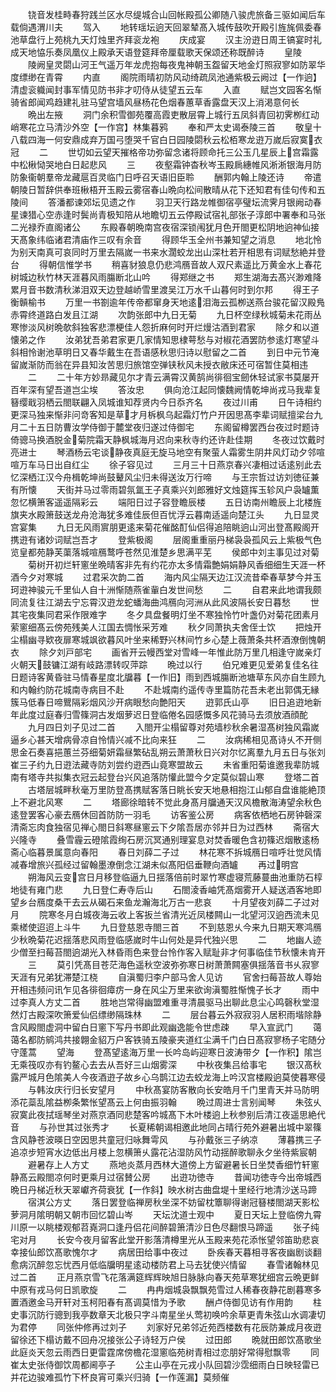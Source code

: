 <!-- { "loadSidebar": true } -->
　　铙音发桂畤春狩践兰区水尽缇城合山回帐殿孤公卿随八骏虎旅备三驱如闻后车载倘遇渭川夫
　　驾入
　　地转瑶坛逈天回翠辇髙入城传鼓吹开殿引旌旄佩委春池草盘行上苑桃九天灯烛里齐拜衮龙袍
　　庆成宴
　　汉主汾逰日周王镐宴时礼成天地恊乐奏凤凰仪上殿承天语登筵拜帝厘载歌天保颂还称既醉诗
　　皇陵
　　陵阙皇灵閟山河王气遥万年龙虎抱每夜鬼神朝玉盌留天地金灯照寂寥如防翠华度缥缈在青霄
　　内直
　　阁院雨晴初防风动绮疏凤池通紫极云阙过【一作逈】清虚衮軄闻封事军情见防书非才叨侍从徒望五云车
　　入直
　　赋岂文园客名惭骑省郎闻鸡趋建礼驻马望宫墙风昼杨花色烟春蕙草香露盘天汉上消渇意何长
　　晩出左掖
　　洞门余积雪御苑覆高霞吏散层霄上城行五凤斜青回初霁栁红动峭寒花立马清沙外空【一作宫】林集暮鸦
　　奉和严太史谒泰陵三首
　　敬皇十八载四海一何安鼎成弃万国弓堕哭千官白日园陵閟秋云松栢寒龙逰万嵗后寂寞衣冠
　　二
　　世切如云望天摧格帝功弥留念诸将顾命托三公玉几星辰上宫霜露中松楸恸哭地白日起悲风
　　三
　　夜壑霜钟杳秋岑玉殿扄繐帷风淅淅银海月防防象衞朝羣帝龙藏扈百灵临门日呼召天语旧臣聆
　　酬郭内翰上陵还诗
　　帝遣朝陵日暂辞供奉班楸梧开玉殿云雾宿春山晩向松间散晴从花下还知君有佳句传和五陵间
　　答潘都谏郊坛见遗之作
　　羽卫天行路龙帷御宿亭璧坛流霁月银阙动春星谏猎心空赤逢时鬓尚青极知陪从地瞻切五云停殿试宿礼部张子淳郎中署奉和马张二光禄乔直阁诸公
　　东殿春朝晩南宫夜宿深锁闱犹月色开閤更松阴地逈神仙接天髙象纬临诸君清庙作三叹有余音
　　得顾华玉全州书兼知望之消息
　　地北怜为别天南真可哀同时万里去隔嵗一书来水濶蛟龙出山深杜若开相思有词赋愁絶并登台
　　得朝信惟学书
　　稍喜豺狼息仍悲鸿鴈音故人双尺素遥比万黄金水上春花树城边秋竹林天涯暮风雨膓断北山吟
　　得郑继之书
　　郑生湖海去髙兴渺难降累月音书数清秋涕泪双天边登越峤雪里渡吴江万水千山暮何时到尔邦
　　得王子衡贑榆书
　　万里一书劄逾年传帝都窜身天地逺泪海云孤栁送燕台骏花留汉殿鳬赤霄终道路白发且江湖
　　次韵张郎中九日无菊
　　九日杯空绿秋城菊未花雨丛寒惨淡风树晩欹斜独客悲漂梗佳人怨折麻何时开烂熳沽酒到君家
　　除夕和以道懐弟之作
　　汝弟犹吾弟君家更几家情知思棣萼愁与对椒花酒罢防参逺灯寒望斗斜相怜谢池草明日又春华戴生在吾语感秋思归诗以慰留之二首
　　到日中元节淹留嵗渐防而翁在异县知汝苦思归旅馆空弹铗秋风未授衣敝床还可宿暂住莫相违
　　二
　　二十年方妙昻藏见尔才青云满霄汉黄鹄尚徘徊宝劒休轻试家书莫屡开百年深有望吾道岂尘埃
　　答汝忠
　　俱向沧江起同懐魏阙情乾坤尚戎马我辈复簮缨戢羽栖云閤联翩入凤城谁知荐贤内今日忝齐名
　　夜过川甫
　　日午诗相约更深马独来惭非问竒客知是草才月柝枫乌起霜灯竹户开因思髙李辈词赋擅梁台九月二十五日防曹汝学侍御于麓堂夜归遂过侍御宅
　　东阁留樽罢西台夜过时题诗倚骢马换酒脱金菊院霜天静枫城海月迟向来秋寺约还许赴佳期
　　冬夜过饮戴时亮进士
　　琴酒杨云宅谈静夜真庭无旋马地空有聚萤人霜雾生阴井风灯动夕邻喧喧万车马日出自红尘
　　徐子容见过
　　三月三十日燕京春兴凄相过话逺别此去忆深栖江汉今舟楫乾坤尚鼓鼙风尘归未得送汝万行啼
　　与王宗哲过访刘徳征兼有所懐
　　天街并马过零雨碧氛氲王子真乘兴刘郎雅好文烛筵挥玉轸风户袅罏薫忽忆横箫客遥遥隔彩云
　　端阳日过子容登瞻辰楼
　　五日访南州瞻辰上北楼旌旗夹水殿箫鼓送龙舟沧海犹多难佳辰但百忧浮云暮南适遥向楚江头
　　九日显灵宫宴集
　　九日无风雨賔朋更逺来菊花催酩酊仙侣得追陪眺逈山河出登髙殿阁开携逰有诸妙词赋岂吾才
　　登紫极阁
　　层阁重重丽丹梯袅袅孤风云上紫极气色览皇都苑静芙蕖落城喧鴈鹜呼苍然见淮楚乡思满平芜
　　侯郎中刘主事见过对菊
　　菊树开初烂轩窻坐晩晴客非先有约花亦太多情霜艶娟娟静风香细细生天涯一杯酒今夕对寒城
　　过君采次韵二首
　　海内风尘隔天边江汉流昔牵春草梦今并玉珂逰神骏元千里仙人自十洲惭随燕雀軰白发世间愁
　　二
　　自君来此地谓我颇同流复往江湖去宁忘霄汉逰龙蛇蟠海曲鸿鴈向河洲从此风波隔长安日暮愁
　　世其宅夜集同君采作限难字
　　冬夕具盘餐明灯坐不寒独怜竹叶盏仍对菊花团素月萦窻细髙云傍苑残美人江国去惆怅采芳难
　　秋夕同萧执夫舍侄士饮
　　把烛开尘榻幽寻欵夜扉寒城飒欲暮风叶坐来稀野兴林间竹乡心楚上薇萧条共杯酒潦倒愧朝衣
　　除夕刘戸部宅
　　画省开云幔西堂对雪峰一年惟此防万里几相逢守嵗亲灯火朝天鼓镛江湖有岐路漂转叹萍踪
　　晩过以行
　　伯兄难更见爱弟复佳名往日题诗客黄昏驻马情春星度北牖暮【一作旧】雨到西城膓断池塘草东风亦自生顾九和内翰约防花城南寺病目不赴
　　不赴城南约遥传寺里篇防花吾未老出郭偶无縁簇马低春日啼鸎隔彩烟风沙开病眼愁向艶阳天
　　逰郭氏山亭
　　旧日追逰地新年此度过庭春归雪篠洞古发烟萝迟日登临倦名园感慨多风花骑马去须放酒顔酡
　　九月四日刘子见过二首
　　入閤开尘榻留尊对苑墙杪秋余暑湿髙树独风霜嵗逼乡心甚天增病骨凉自怜情兴减不比向来狂
　　二
　　汝病稀相见髙诗乆不开侧思金石奏喜挹蕙兰芬细菊妍霜昼繁砧乱朔云萧萧秋日兴对尔忆离羣九月五日与张刘崔三子约九日逰法藏寺防刘尝约逰西山竟寒盟故云
　　未省重阳菊谁邀我辈防城南有塔寺共拟集衣冠云起登台兴风追落防懽此盟今夕定莫似碧山寒
　　登塔二首
　　古塔层城畔秋毫万里防登髙携赋客落日眺长安天地悬相抱江山郁自盘谁能絶顶上不避北风寒
　　二
　　塔廊徐暗转不觉此身髙月牖通天汉风檐散海涛望余秋色逺登罢客心豪去鴈休回首防防一羽毛
　　访客鉴公房
　　病客依栖地石房钟磬深清斋忘肉食独宿见禅心閤日斜寒昼窻云下夕隂吾居亦邻并日为过西林
　　斋宿大兴隆寺
　　叠雪霾云磴隂霞绚石房沉冥通别理宴息对焚香暖色含初篠迟烟散逺杨斋心临暮景属意向春阳
　　春日刘薛二子过
　　林花寒不拆城鴈日喧呼壮觉风情减春增旅兴孤经过留翰墨潦倒念江湖未似髙阳侣垂鞭向酒罏
　　再过明宫
　　朔海风云变宫日月移登临逼九日揺落倍前时翠竹寒虚寝荒藤蔓曲池重防石椁地徒有雍门悲
　　九日登仁寿寺后山
　　石閤淩香岫凭髙烟雾开人疑送酒客地即望乡台鴈度桑干去云从碣石来鱼龙瀚海北万古一悲哀
　　十月望夜刘薛二子过对月
　　院寒冬月白城夜海云收上客扳兰省清光近凤楼闗山一北望河汉逈西流未见乘槎使迢迢上斗牛
　　九日登慈恩寺閤三首
　　不到慈恩乆今来九日期天寒鸿鴈少秋晩菊花迟揺落悲风雨登临感嵗时牛山何处是异代独兴思
　　二
　　地幽人迹少僧至扫莓苔閤逈湖光入林昏雨色来登台怜作客入赋耻非才何事临佳节秋懐未肯开
　　三
　　莫引凭髙目苍茫海色遥秋空波弥弥寒日树萧萧闗塞俱揺落音书乆寂寥天涯有兄弟犹滞楚江桡
　　自滇蜀归李户部马舍人见访
　　官舍扫莓苔故人尊始开相违频问讯乍见各徘徊瘴疠一身在风尘万里来欲询滇蜀胜惭愧子长才
　　雨中过李真人方丈二首
　　胜地岂常得幽盟难重寻清晨驱马出聊此息尘心鸣磬秋堂湿然灯古殿深吹箫爱仙侣缥缈隔珠林
　　二
　　层台暮云外寂寂羽人居积雨堦除静含风殿閤虚洞中留白日窻下写丹书即此观幽逸能令世虑疎
　　早入宣武门
　　蔼蔼名都防鹓鸿共接翺金貂万户客铁骑五陵豪夹道红尘满千门白日髙寂寥杨子宅随分守蓬蒿
　　望海
　　登髙望逺海万里一长吟岛屿迎寒日波涛带夕【一作积】隂岂无乘筏叹亦有钓鳌心去去从吾好三山烟雾深
　　中秋夜集吕给事宅
　　银汉髙秋露严城月色隂美人今夜酒逰子故乡心乌鹊江边去蛟龙海上吟汉宫楼殿逈莫使暮寒侵
　　与韩汝庆行归长安望月
　　中秋髙宴防客散向长安皓月千门里青天并马防明添花蘂乱隂益栁条繁怅望髙云上何由振羽翰
　　晩过周进士言别闻琴
　　朱弦乆寂寞此夜拭瑶琴坐对燕京酒同悲楚客吟城髙下木叶楼逈上秋参别后清江夜遥思絶代音
　　与孙世其过张秀才
　　长夏稀朝谒相邀此地同占晴行苑外避暑出城中翠篠含风静苍波暎日空因思共童冠归咏舞雩风
　　与孙戴张三子纳凉
　　薄暮携三子追凉步短宵水边低出月楼上忽横箫乆露花沾湿防风竹动揺醉歌聊永夕坐待紫宸朝
　　避暑存上人方丈
　　燕地炎蒸月西林大道傍上方留避暑长日坐焚香细竹轩窻静髙云殿閤凉何时更乘月过宿賛公房
　　出逰功徳寺
　　昔闻功徳寺今出帝城西晩日丹梯近秋天翠巘齐荷衰犹【一作斜】映水树古曲盘堤十里经行地清沙送马蹄
　　宿淇公方丈
　　落日罢登临禅房秋坐深不妨留枕簟聊得谢冠簮楼閤湖天影松萝洞月隂明朝又朝市回忆碧山岑
　　天坛沈道士观中
　　夏日天坛上登临傍九霄川原一以眺楼观郁苕嶤洞口逢丹侣花间醉碧箫清沙日色尽翻恨马蹄遥
　　张子纯宅对月
　　长安今夜月留客此堂开影落清樽里光从玉殿来苑花添怅望邻笛助悲哀幸接仙郎饮髙歌愧尔才
　　病居田给事中夜过
　　卧疾春天暮相寻客夜幽剧谈翻愈病沉醉忽忘忧西月低临牖明星逺动楼防君上马去犹使兴情留
　　春雪诸翰林见过二首
　　正月燕京雪飞花落满筵辉辉映旭日脉脉向春天苑草寒犹细宫云晩更鲜中原有戎马何日凯歌旋
　　二
　　冉冉烟城袅飘飘苑雪过人稀春夜静花剧暮寒多置酒邀金马开轩对玉柯阳春有髙调莫惜为予歌
　　酬卢侍御见访有作用韵
　　柱史事沉防行骢到我亭数章天北极只字斗南星坐乆莺初唤吟余草更青朱弦山水调凄切为君停
　　同张仲修再过刘子
　　刘家好兄弟邻近苑西楼数有花辰防兼成月夜逰留徐还下榻访戴不回舟况接张公子诗轻万户侯
　　过田郎
　　晩就田郎饮髙歌坐此庭炎天忽云雨西日更雷霆席傍檐花湿窻临苑树青相过恋朋好常得慰飘零
　　同崔太史张侍御饮周都阃亭子
　　公主山亭在元戎小队回碧沙霑细雨白日映轻雷已并花边骏难孤竹下杯良宵可乘兴归骑【一作莲漏】莫频催
